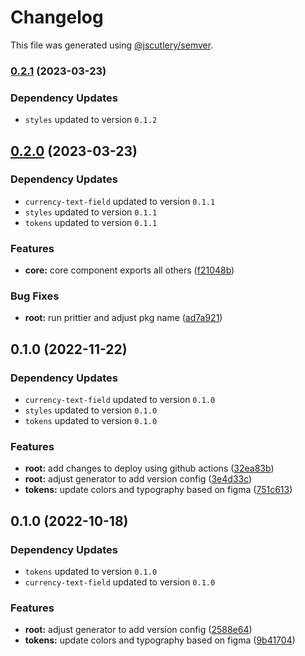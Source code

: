 # Changelog

This file was generated using [@jscutlery/semver](https://github.com/jscutlery/semver).

### [0.2.1](https://github.com/Novatics/novatics-ui/compare/core-0.2.0...core-0.2.1) (2023-03-23)

### Dependency Updates

* `styles` updated to version `0.1.2`
## [0.2.0](https://github.com/Novatics/novatics-ui/compare/core-0.1.0...core-0.2.0) (2023-03-23)

### Dependency Updates

* `currency-text-field` updated to version `0.1.1`
* `styles` updated to version `0.1.1`
* `tokens` updated to version `0.1.1`

### Features

* **core:** core component exports all others ([f21048b](https://github.com/Novatics/novatics-ui/commit/f21048b485169d1079f844e34df9c94b5f96f75a))


### Bug Fixes

* **root:** run prittier and adjust pkg name ([ad7a921](https://github.com/Novatics/novatics-ui/commit/ad7a9216557fe1a57aaadd3ab0378211e05371bf))

## 0.1.0 (2022-11-22)

### Dependency Updates

* `currency-text-field` updated to version `0.1.0`
* `styles` updated to version `0.1.0`
* `tokens` updated to version `0.1.0`

### Features

* **root:** add changes to deploy using github actions ([32ea83b](https://github.com/Novatics/novatics/commit/32ea83b92cd5f28671dcb6a78d85896ed76d5d1e))
* **root:** adjust generator to add version config ([3e4d33c](https://github.com/Novatics/novatics/commit/3e4d33c02094754a2cf2389d77aa92ea5c1868a5))
* **tokens:** update colors and typography based on figma ([751c613](https://github.com/Novatics/novatics/commit/751c613b742bd4332fbba29acc8070060a82772e))

## 0.1.0 (2022-10-18)

### Dependency Updates

* `tokens` updated to version `0.1.0`
* `currency-text-field` updated to version `0.1.0`

### Features

* **root:** adjust generator to add version config ([2588e64](https://github.com/mgonc/novatics/commit/2588e64d92092d4b017994267c781addf14f9fbe))
* **tokens:** update colors and typography based on figma ([9b41704](https://github.com/mgonc/novatics/commit/9b41704b73905894956ca5d55ea43de64e8e2076))
